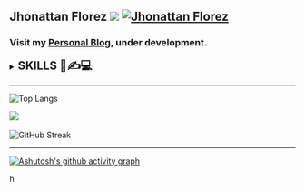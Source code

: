 ## Jhonattan Florez <img src="https://media.giphy.com/media/dxn6fRlTIShoeBr69N/giphy.gif" width="35"> <a href="mailto:florezj328@gmail.com"> <img src="https://img.shields.io/badge/Gmail-red?style=for-the-badge&logo=gmail&logoColor=white" alt="Jhonattan Florez"/> </a>

### Visit my <a href="https://jhonatan2022.github.io/">Personal Blog</a>, under development. 
 
 <details>
<summary><strong style="font-size: 20px;">SKILLS 🌟✍️💻</strong></summary>
 
## Skills 💻 
<div>
  <img src="https://github.com/devicons/devicon/blob/master/icons/html5/html5-original.svg" title="HTML5" width="40" height="40"/>
  <img src="https://github.com/devicons/devicon/blob/master/icons/css3/css3-plain-wordmark.svg"  title="CSS3"width="40" height="40"/>
  <img src="https://github.com/devicons/devicon/blob/master/icons/javascript/javascript-original.svg" title="JavaScript" width="40" height="40"/>
  <img src="https://github.com/devicons/devicon/blob/master/icons/python/python-original.svg" title="Python" width="40" height="40"/>
  <img src="https://github.com/devicons/devicon/blob/master/icons/bash/bash-original.svg" title="Bash" width="40" height="40"/>
</div>

## Tools 🧰
<div>
  <img src="https://github.com/devicons/devicon/blob/master/icons/bootstrap/bootstrap-original.svg" title="Bootstrap" width="40" height="40"/>
  <img src="https://github.com/devicons/devicon/blob/master/icons/mysql/mysql-original.svg" title="MySQL" width="40" height="40"/>
  <img src="https://github.com/devicons/devicon/blob/master/icons/mongodb/mongodb-original.svg" title="MongoDB" width="40" height="40"/>
  <img src="https://github.com/devicons/devicon/blob/master/icons/git/git-original.svg" title="Git" width="40" height="40"/>
  <img src="https://github.com/devicons/devicon/blob/master/icons/postgresql/postgresql-original.svg" title="PostgresSQL" width="40" height="40"/>
  <img src="https://github.com/devicons/devicon/blob/master/icons/django/django-plain.svg" title="Django" width="40" height="40"/>
</div>

## Skills in learning 🧑‍🎓
<div>
  <img src="https://github.com/devicons/devicon/blob/master/icons/react/react-original.svg" title="React" width="40" height="40"/>
  <img src="https://github.com/devicons/devicon/blob/master/icons/tailwindcss/tailwindcss-plain.svg" title="Tailwind Css" width="40" height="40"/>   <img src="https://github.com/devicons/devicon/blob/master/icons/docker/docker-plain.svg" title="Docker" width="40" height="40"/>
  <img src="https://github.com/devicons/devicon/blob/master/icons/cplusplus/cplusplus-original.svg" title="C++" width="40" height="40"/>  
  <img src="https://github.com/devicons/devicon/blob/master/icons/java/java-original-wordmark.svg" title="Java" width="40" height="40"/>
</div>
</details>

<hr>

![Top Langs](https://github-readme-stats.vercel.app/api/top-langs/?username=JHONATAN2022&langs_count=10&show_icons=true&line_height=20&title_color=7A7ADB&text_color=D3D3D3&bg_color=0,000000,130F40&layout=compact&hide_border=true)
<!--![](http://github-profile-summary-cards.vercel.app/api/cards/productive-time?username=jhonatan2022&theme=nightowl&utcOffset=8) -->

![](https://github-readme-stats.vercel.app/api?username=Jhonatan2022&show_icons=true&title_color=7A7ADB&text_color=D3D3D3&bg_color=0,000000,130F40&hide_border=true)

![GitHub Streak](https://streak-stats.demolab.com/?user=jhonatan2022&card_width=500&background=0,000000,130F40&dates=EBEBEB&border=EB545400&stroke=FFFFFF&ring=FF0000&fire=FF0000&currStreakNum=EBEBEB&sideNums=EBEBEB&currStreakLabel=FF0006&sideLabels=48F5FF)
<hr>

[![Ashutosh's github activity graph](https://github-readme-activity-graph.vercel.app/graph?username=JHONATAN2022&bg_color=070623&color=ffffff&line=ffffff&point=0091ff&area=true&hide_border=true)](https://github.com/ashutosh00710/github-readme-activity-graph)

h
